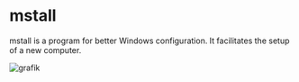 # mstall


mstall is a program for better Windows configuration. It facilitates the setup of a new computer.

![grafik](https://user-images.githubusercontent.com/70442703/125195967-55d5b380-e258-11eb-9063-1a4fdaf8f105.png)
